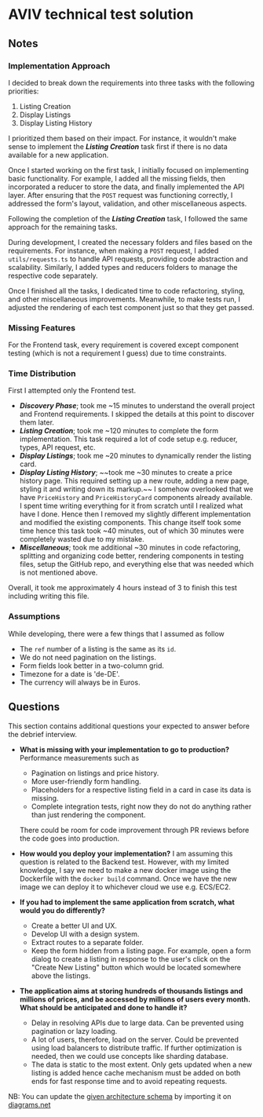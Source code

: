 # AVIV technical test solution

## Notes

### Implementation Approach

I decided to break down the requirements into three tasks with the following priorities:

1. Listing Creation
2. Display Listings
3. Display Listing History

I prioritized them based on their impact. For instance, it wouldn't make sense to implement the **_Listing Creation_** task first if there is no data available for a new application.

Once I started working on the first task, I initially focused on implementing basic functionality. For example, I added all the missing fields, then incorporated a reducer to store the data, and finally implemented the API layer. After ensuring that the `POST` request was functioning correctly, I addressed the form's layout, validation, and other miscellaneous aspects.

Following the completion of the **_Listing Creation_** task, I followed the same approach for the remaining tasks.

During development, I created the necessary folders and files based on the requirements. For instance, when making a `POST` request, I added `utils/requests.ts` to handle API requests, providing code abstraction and scalability. Similarly, I added types and reducers folders to manage the respective code separately.

Once I finished all the tasks, I dedicated time to code refactoring, styling, and other miscellaneous improvements. Meanwhile, to make tests run, I adjusted the rendering of each test component just so that they get passed.

### Missing Features

For the Frontend task, every requirement is covered except component testing (which is not a requirement I guess) due to time constraints.

### Time Distribution

First I attempted only the Frontend test.

- **_Discovery Phase_**; took me ~15 minutes to understand the overall project and Frontend requirements. I skipped the details at this point to discover them later.
- **_Listing Creation_**; took me ~120 minutes to complete the form implementation. This task required a lot of code setup e.g. reducer, types, API request, etc.
- **_Display Listings_**; took me ~20 minutes to dynamically render the listing card.
- **_Display Listing History_**; ~~took me ~30 minutes to create a price history page. This required setting up a new route, adding a new page, styling it and writing down its markup.~~
  I somehow overlooked that we have `PriceHistory` and `PriceHistoryCard` components already available. I spent time writing everything for it from scratch until I realized what have I done. Hence then I removed my slightly different implementation and modified the existing components. This change itself took some time hence this task took ~40 minutes, out of which 30 minutes were completely wasted due to my mistake.
- **_Miscellaneous_**; took me additional ~30 minutes in code refactoring, splitting and organizing code better, rendering components in testing files, setup the GitHub repo, and everything else that was needed which is not mentioned above.

Overall, it took me approximately 4 hours instead of 3 to finish this test including writing this file.

### Assumptions

While developing, there were a few things that I assumed as follow

- The `ref` number of a listing is the same as its `id`.
- We do not need pagination on the listings.
- Form fields look better in a two-column grid.
- Timezone for a date is 'de-DE'.
- The currency will always be in Euros.

## Questions

This section contains additional questions your expected to answer before the debrief interview.

- **What is missing with your implementation to go to production?**
  Performance measurements such as

  - Pagination on listings and price history.
  - More user-friendly form handling.
  - Placeholders for a respective listing field in a card in case its data is missing.
  - Complete integration tests, right now they do not do anything rather than just rendering the component.

  There could be room for code improvement through PR reviews before the code goes into production.

- **How would you deploy your implementation?**
  I am assuming this question is related to the Backend test. However, with my limited knowledge, I say we need to make a new docker image using the Dockerfile with the `docker build` command. Once we have the new image we can deploy it to whichever cloud we use e.g. ECS/EC2.

- **If you had to implement the same application from scratch, what would you do differently?**

  - Create a better UI and UX.
  - Develop UI with a design system.
  - Extract routes to a separate folder.
  - Keep the form hidden from a listing page. For example, open a form dialog to create a listing in response to the user's click on the "Create New Listing" button which would be located somewhere above the listings.

- **The application aims at storing hundreds of thousands listings and millions of prices, and be accessed by millions
  of users every month. What should be anticipated and done to handle it?**

  - Delay in resolving APIs due to large data. Can be prevented using pagination or lazy loading.
  - A lot of users, therefore, load on the server. Could be prevented using load balancers to distribute traffic. If further optimization is needed, then we could use concepts like sharding database.
  - The data is static to the most extent. Only gets updated when a new listing is added hence cache mechanism must be added on both ends for fast response time and to avoid repeating requests.

NB: You can update the [given architecture schema](./schemas/Aviv_Technical_Test_Architecture.drawio) by importing it
on [diagrams.net](https://app.diagrams.net/)
